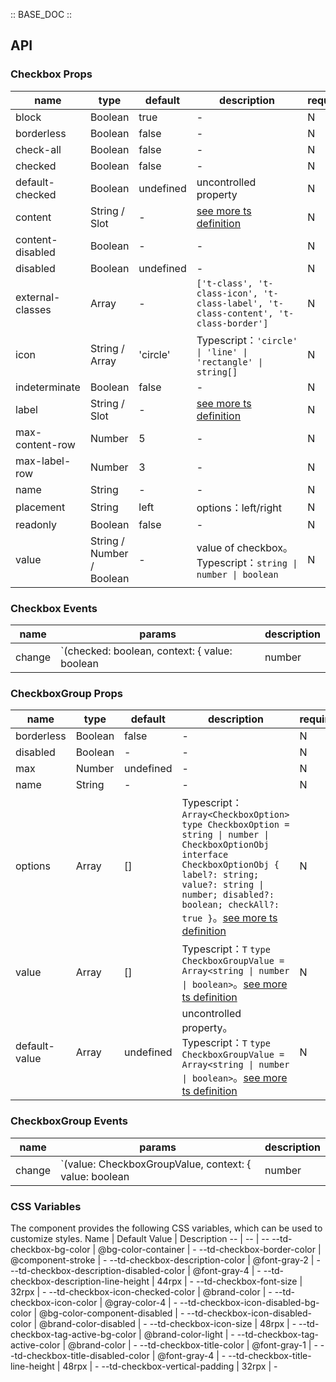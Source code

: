 :: BASE_DOC ::

## API

### Checkbox Props

 name             | type                      | default   | description                                                                                                | required 
------------------|---------------------------|-----------|------------------------------------------------------------------------------------------------------------|----------
 block            | Boolean                   | true      | \-                                                                                                         | N        
 borderless       | Boolean                   | false     | \-                                                                                                         | N        
 check-all        | Boolean                   | false     | \-                                                                                                         | N        
 checked          | Boolean                   | false     | \-                                                                                                         | N        
 default-checked  | Boolean                   | undefined | uncontrolled property                                                                                      | N        
 content          | String / Slot             | -         | [see more ts definition](https://github.com/Tencent/tdesign-miniprogram/blob/develop/src/common/common.ts) | N        
 content-disabled | Boolean                   | -         | \-                                                                                                         | N        
 disabled         | Boolean                   | undefined | \-                                                                                                         | N        
 external-classes | Array                     | -         | `['t-class', 't-class-icon', 't-class-label', 't-class-content', 't-class-border']`                        | N        
 icon             | String / Array            | 'circle'  | Typescript：`'circle' \| 'line' \| 'rectangle' \| string[]`                                                 | N        
 indeterminate    | Boolean                   | false     | \-                                                                                                         | N        
 label            | String / Slot             | -         | [see more ts definition](https://github.com/Tencent/tdesign-miniprogram/blob/develop/src/common/common.ts) | N        
 max-content-row  | Number                    | 5         | \-                                                                                                         | N        
 max-label-row    | Number                    | 3         | \-                                                                                                         | N        
 name             | String                    | -         | \-                                                                                                         | N        
 placement        | String                    | left      | options：left/right                                                                                         | N        
 readonly         | Boolean                   | false     | \-                                                                                                         | N        
 value            | String / Number / Boolean | -         | value of checkbox。Typescript：`string \| number \| boolean`                                                 | N        

### Checkbox Events

 name   | params                                        | description 
--------|-----------------------------------------------|-------------
 change | `(checked: boolean, context: { value: boolean | number      |string, label: boolean|number|string })` | \-

### CheckboxGroup Props

 name          | type    | default   | description                                                                                                                                                                                                                                                                                                                       | required 
---------------|---------|-----------|-----------------------------------------------------------------------------------------------------------------------------------------------------------------------------------------------------------------------------------------------------------------------------------------------------------------------------------|----------
 borderless    | Boolean | false     | \-                                                                                                                                                                                                                                                                                                                                | N        
 disabled      | Boolean | -         | \-                                                                                                                                                                                                                                                                                                                                | N        
 max           | Number  | undefined | \-                                                                                                                                                                                                                                                                                                                                | N        
 name          | String  | -         | \-                                                                                                                                                                                                                                                                                                                                | N        
 options       | Array   | []        | Typescript：`Array<CheckboxOption>` `type CheckboxOption = string \| number \| CheckboxOptionObj` `interface CheckboxOptionObj { label?: string; value?: string \| number; disabled?: boolean; checkAll?: true }`。[see more ts definition](https://github.com/Tencent/tdesign-miniprogram/tree/develop/src/checkbox-group/type.ts) | N        
 value         | Array   | []        | Typescript：`T` `type CheckboxGroupValue = Array<string \| number \| boolean>`。[see more ts definition](https://github.com/Tencent/tdesign-miniprogram/tree/develop/src/checkbox-group/type.ts)                                                                                                                                    | N        
 default-value | Array   | undefined | uncontrolled property。Typescript：`T` `type CheckboxGroupValue = Array<string \| number \| boolean>`。[see more ts definition](https://github.com/Tencent/tdesign-miniprogram/tree/develop/src/checkbox-group/type.ts)                                                                                                              | N        

### CheckboxGroup Events

 name   | params                                                 | description 
--------|--------------------------------------------------------|-------------
 change | `(value: CheckboxGroupValue, context: { value: boolean | number      |string, label: boolean|number|string })` | \-

### CSS Variables

The component provides the following CSS variables, which can be used to customize styles.
Name | Default Value | Description
-- | -- | --
--td-checkbox-bg-color | @bg-color-container | -
--td-checkbox-border-color | @component-stroke | -
--td-checkbox-description-color | @font-gray-2 | -
--td-checkbox-description-disabled-color | @font-gray-4 | -
--td-checkbox-description-line-height | 44rpx | -
--td-checkbox-font-size | 32rpx | -
--td-checkbox-icon-checked-color | @brand-color | -
--td-checkbox-icon-color | @gray-color-4 | -
--td-checkbox-icon-disabled-bg-color | @bg-color-component-disabled | -
--td-checkbox-icon-disabled-color | @brand-color-disabled | -
--td-checkbox-icon-size | 48rpx | -
--td-checkbox-tag-active-bg-color | @brand-color-light | -
--td-checkbox-tag-active-color | @brand-color | -
--td-checkbox-title-color | @font-gray-1 | -
--td-checkbox-title-disabled-color | @font-gray-4 | -
--td-checkbox-title-line-height | 48rpx | -
--td-checkbox-vertical-padding | 32rpx | - 
